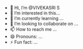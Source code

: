 - 👋 Hi, I’m @VIVEKASRI S
- 👀 I’m interested in this...
- 🌱 I’m currently learning ...
- 💞️ I’m looking to collaborate on ...
- 📫 How to reach me ...
- 😄 Pronouns: ...
- ⚡ Fun fact: ...

<!---
VIVEKASRIS/VIVEKASRIS is a ✨ special ✨ repository because its `README.md` (this file) appears on your GitHub profile.
You can click the Preview link to take a look at your changes.
--->
